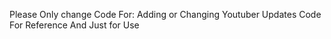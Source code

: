 Please Only change Code For:
    Adding or Changing Youtuber Updates
    Code For Reference
    And Just for Use